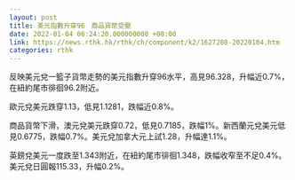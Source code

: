 ```yaml
---
layout: post
title: 美元指數升穿96　商品貨幣受壓
date: 2022-01-04 06:24:20.000000000 +08:00
link: https://news.rthk.hk/rthk/ch/component/k2/1627208-20220104.htm
categories: rthk
---
```


反映美元兌一籃子貨幣走勢的美元指數升穿96水平，高見96.328，升幅近0.7%，在紐約尾市徘徊96.2附近。

歐元兌美元跌穿1.13，低見1.1281，跌幅近0.8%。

商品貨幣下滑，澳元兌美元跌穿0.72，低見0.7185，跌幅1%。新西蘭元兌美元低見0.6775，跌幅0.7%。美元兌加拿大元上試1.28，升幅達1.1%。

英鎊兌美元一度跌至1.343附近，在紐約尾市徘徊1.348，跌幅收窄至不足0.4%。美元兌日圓報115.33，升幅0.2%。
